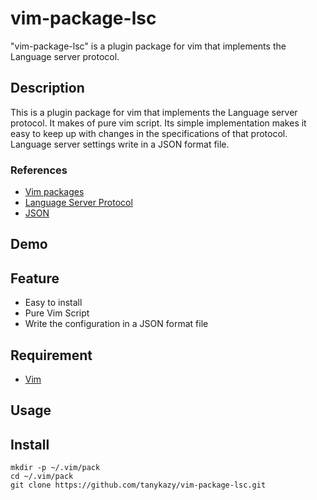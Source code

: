 # vim-package-lsc

"vim-package-lsc" is a plugin package for vim that implements the Language server protocol.


## Description
This is a plugin package for vim that implements the Language server protocol. It makes of pure vim script. Its simple implementation makes it easy to keep up with changes in the specifications of that protocol. Language server settings write in a JSON format file.

### References
- [Vim packages](https://vimhelp.org/repeat.txt.html#packages)
- [Language Server Protocol](https://microsoft.github.io/language-server-protocol/)
- [JSON](https://www.json.org/)


## Demo


## Feature
- Easy to install
- Pure Vim Script
- Write the configuration in a JSON format file


## Requirement
- [Vim](https://www.vim.org/)


## Usage


## Install
```
mkdir -p ~/.vim/pack
cd ~/.vim/pack
git clone https://github.com/tanykazy/vim-package-lsc.git
```

